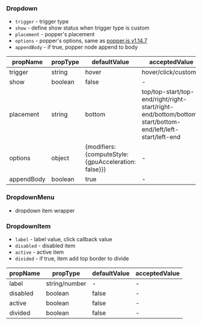 ### Dropdown

* `trigger` \- trigger type
* `show` \- define show status when trigger type is custom
* `placement` \- popper's placement
* `options` \- popper's options, same as <a href="https://popper.js.org" target="_blank">popper.js v1.14.7</a>  
* `appendBody` \- if true, popper node append to body

|  propName  | propType | defaultValue | acceptedValue |
| ---------- | -------- | ------------ | ------------- |
| trigger    | string   | hover        | hover/click/custom |       
| show       | boolean  | false        | -             |       
| placement  | string   | bottom       | top/top-start/top-end/right/right-start/right-end/bottom/bottom-start/bottom-end/left/left-start/left-end |       
| options    | object   | {modifiers: {computeStyle: {gpuAcceleration: false}}} | - |       
| appendBody | boolean  | true         | -             |

### DropdownMenu

* dropdown item wrapper

### DropdownItem

* `label` \- label value, click callback value
* `disabled` \- disabled item
* `active` \- active item
* `divided` \- if true, item add top border to divide

|  propName  | propType | defaultValue | acceptedValue |
| ---------- | -------- | ------------ | ------------- |
| label      | string/number | -       | -             |  
| disabled   | boolean  | false        | -             |  
| active     | boolean  | false        | -             |  
| divided    | boolean  | false        | -             |  
